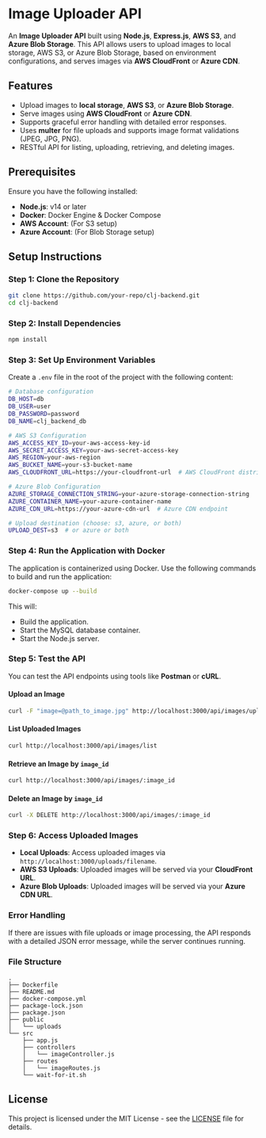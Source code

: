 
# Image Uploader API

An **Image Uploader API** built using **Node.js**, **Express.js**, **AWS S3**, and **Azure Blob Storage**. This API allows users to upload images to local storage, AWS S3, or Azure Blob Storage, based on environment configurations, and serves images via **AWS CloudFront** or **Azure CDN**.

## Features

- Upload images to **local storage**, **AWS S3**, or **Azure Blob Storage**.
- Serve images using **AWS CloudFront** or **Azure CDN**.
- Supports graceful error handling with detailed error responses.
- Uses **multer** for file uploads and supports image format validations (JPEG, JPG, PNG).
- RESTful API for listing, uploading, retrieving, and deleting images.

## Prerequisites

Ensure you have the following installed:

- **Node.js**: v14 or later
- **Docker**: Docker Engine & Docker Compose
- **AWS Account**: (For S3 setup)
- **Azure Account**: (For Blob Storage setup)

## Setup Instructions

### Step 1: Clone the Repository

```bash
git clone https://github.com/your-repo/clj-backend.git
cd clj-backend
```

### Step 2: Install Dependencies

```bash
npm install
```

### Step 3: Set Up Environment Variables

Create a `.env` file in the root of the project with the following content:

```bash
# Database configuration
DB_HOST=db
DB_USER=user
DB_PASSWORD=password
DB_NAME=clj_backend_db

# AWS S3 Configuration
AWS_ACCESS_KEY_ID=your-aws-access-key-id
AWS_SECRET_ACCESS_KEY=your-aws-secret-access-key
AWS_REGION=your-aws-region
AWS_BUCKET_NAME=your-s3-bucket-name
AWS_CLOUDFRONT_URL=https://your-cloudfront-url  # AWS CloudFront distribution URL

# Azure Blob Configuration
AZURE_STORAGE_CONNECTION_STRING=your-azure-storage-connection-string
AZURE_CONTAINER_NAME=your-azure-container-name
AZURE_CDN_URL=https://your-azure-cdn-url  # Azure CDN endpoint

# Upload destination (choose: s3, azure, or both)
UPLOAD_DEST=s3  # or azure or both
```

### Step 4: Run the Application with Docker

The application is containerized using Docker. Use the following commands to build and run the application:

```bash
docker-compose up --build
```

This will:

- Build the application.
- Start the MySQL database container.
- Start the Node.js server.

### Step 5: Test the API

You can test the API endpoints using tools like **Postman** or **cURL**.

#### Upload an Image

```bash
curl -F "image=@path_to_image.jpg" http://localhost:3000/api/images/upload
```

#### List Uploaded Images

```bash
curl http://localhost:3000/api/images/list
```

#### Retrieve an Image by `image_id`

```bash
curl http://localhost:3000/api/images/:image_id
```

#### Delete an Image by `image_id`

```bash
curl -X DELETE http://localhost:3000/api/images/:image_id
```

### Step 6: Access Uploaded Images

- **Local Uploads**: Access uploaded images via `http://localhost:3000/uploads/filename`.
- **AWS S3 Uploads**: Uploaded images will be served via your **CloudFront URL**.
- **Azure Blob Uploads**: Uploaded images will be served via your **Azure CDN URL**.

### Error Handling

If there are issues with file uploads or image processing, the API responds with a detailed JSON error message, while the server continues running.

### File Structure

```
.
├── Dockerfile
├── README.md
├── docker-compose.yml
├── package-lock.json
├── package.json
├── public
│   └── uploads
└── src
    ├── app.js
    ├── controllers
    │   └── imageController.js
    ├── routes
    │   └── imageRoutes.js
    └── wait-for-it.sh
```

## License

This project is licensed under the MIT License - see the [LICENSE](LICENSE) file for details.
